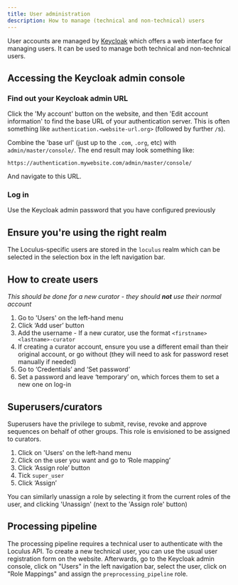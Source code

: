 ```yaml
---
title: User administration
description: How to manage (technical and non-technical) users
---
```


User accounts are managed by [Keycloak](https://www.keycloak.org/) which offers a web interface for managing users. It can be used to manage both technical and non-technical users.

## Accessing the Keycloak admin console

### Find out your Keycloak admin URL

Click the 'My account' button on the website, and then 'Edit account information' to find the base URL of your authentication server.
This is often something like `authentication.<website-url.org>` (followed by further `/`s).

Combine the 'base url' (just up to the `.com`, `.org`, etc) with `admin/master/console/`. The end result may look something like:
```
https://authentication.mywebsite.com/admin/master/console/
```

And navigate to this URL.

### Log in

Use the Keycloak admin password that you have configured previously

## Ensure you're using the right realm

The Loculus-specific users are stored in the `loculus` realm which can be selected in the selection box in the left navigation bar.

## How to create users
_This should be done for a new curator - they should **not** use their normal account_

1. Go to 'Users' on the left-hand menu
2. Click ‘Add user’ button
3. Add the username - If a new curator, use the format `<firstname><lastname>-curator`
4. If creating a curator account, ensure you use a different email than their original account, or go without (they will need to ask for password reset manually if needed)
5. Go to ‘Credentials’ and ‘Set password’
6. Set a password and leave ‘temporary’ on, which forces them to set a new one on log-in

## Superusers/curators

Superusers have the privilege to submit, revise, revoke and approve sequences on behalf of other groups. This role is envisioned to be assigned to curators.

1. Click on 'Users' on the left-hand menu
2. Click on the user you want and go to ‘Role mapping’
3. Click ‘Assign role’ button
4. Tick `super_user`
5. Click ‘Assign’

You can similarly unassign a role by selecting it from the current roles of the user, and clicking 'Unassign' (next to the 'Assign role' button)

## Processing pipeline

The processing pipeline requires a technical user to authenticate with the Loculus API. To create a new technical user, you can use the usual user registration form on the website. Afterwards, go to the Keycloak admin console, click on "Users" in the left navigation bar, select the user, click on "Role Mappings" and assign the `preprocessing_pipeline` role.
